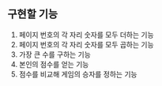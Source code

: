 ## 구현할 기능

1. 페이지 번호의 각 자리 숫자를 모두 더하는 기능
2. 페이지 번호의 각 자리 숫자를 모두 곱하는 기능
3. 가장 큰 수를 구하는 기능
4. 본인의 점수를 얻는 기능
5. 점수를 비교해 게임의 승자를 정하는 기능